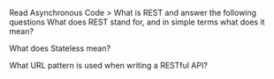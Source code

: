 Read Asynchronous Code > What is REST and answer the following questions
What does REST stand for, and in simple terms what does it mean?

What does Stateless mean?

What URL pattern is used when writing a RESTful API?